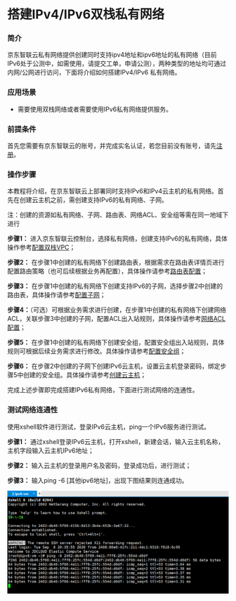 # 搭建IPv4/IPv6双栈私有网络

### 简介

  京东智联云私有网络提供创建同时支持ipv4地址和ipv6地址的私有网络（目前IPv6处于公测中，如需使用，请提交工单，申请公测），两种类型的地址均可通过内网/公网进行访问，下面将介绍如何搭建IPv4/IPv6 私有网络。

### 应用场景

- 需要使用双栈网络或者需要使用IPv6私有网络提供服务。

### 前提条件

  首先您需要有京东智联云的账号，并完成实名认证，若您目前没有账号，请先[注册](https://user.jdcloud.com/register?source=jdcloud&ReturnUrl=https%3A%2F%2Fwww.jdcloud.com)。

### 操作步骤

  本教程将介绍，在京东智联云上部署同时支持IPv6和IPv4云主机的私有网络。首先在创建云主机之前，需创建支持IPv6的私有网络、子网。

​		注：创建的资源如私有网络、子网、路由表、网络ACL、安全组等需在同一地域下进行

  **步骤1：** 进入京东智联云控制台，选择私有网络，创建支持IPv6的私有网络，具体操作参考[配置双栈VPC](https://docs.jdcloud.com/cn/virtual-private-cloud/vpc-configuration)；

  **步骤2：** 在步骤1中创建的私有网络下创建路由表，根据需求在路由表详情页进行配置路由策略（也可后续根据业务再配置），具体操作请参考[路由表配置](https://docs.jdcloud.com/cn/virtual-private-cloud/route-table-configuration)；

  **步骤3：** 在步骤1中创建的私有网络下创建支持IPv6的子网，选择步骤2中创建的路由表，具体操作请参考[配置子网](https://docs.jdcloud.com/cn/virtual-private-cloud/subnet-configuration)；

  **步骤4：**（可选）可根据业务需求进行创建，在步骤1中创建的私有网络下创建网络ACL，关联步骤3中创建的子网，配置ACL出入站规则，具体操作请参考[网络ACL配置](https://docs.jdcloud.com/cn/virtual-private-cloud/network-acl-configuration)；

  **步骤5：** 在步骤1中创建的私有网络下创建安全组，配置安全组出入站规则，具体规则可根据后续业务需求进行修改。具体操作请参考[配置安全组](https://docs.jdcloud.com/cn/virtual-private-cloud/security-group-configuration)；

  **步骤6：** 在步骤2中创建的子网下创建IPv6云主机，设置云主机登录密码，绑定步骤5中创建的安全组。具体操作请参考[创建云主机](https://docs.jdcloud.com/cn/virtual-machines/create-instance)；

  完成上述步骤即完成搭建IPv6私有网络，下面进行测试网络的连通性。


### 测试网络连通性

  使用xshell软件进行测试，登录IPv6云主机，ping一个IPv6服务进行测试。

  **步骤1：** 通过xshell登录IPv6云主机，打开xshell，新建会话，输入云主机名称，主机字段输入云主机IPv6地址；

  **步骤2：** 输入云主机的登录用户名及密码，登录成功后，进行测试；

  **步骤3：** 输入ping -6 [其他ipv6地址]，出现下图结果则连通成功。

![image-20200908203808838](../../../../image/Networking/ipv6/forTest.png)

